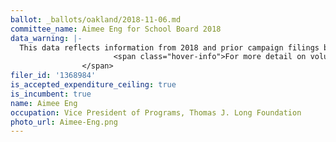 ```yaml
---
ballot: _ballots/oakland/2018-11-06.md
committee_name: Aimee Eng for School Board 2018
data_warning: |-
  This data reflects information from 2018 and prior campaign filings because the candidate is using the same campaign account for multiple elections. Therefore contribution and experditure calculations may include money raised for or spent on prior elections. <span class="hover-info-container"><img src="/assets/images/icon_more_info.png" alt="Question mark in a circle">
                       <span class="hover-info">For more detail on voluntary spending limits, see the <a href="/faq/">FAQ article</a>.</span>
                </span>
filer_id: '1368984'
is_accepted_expenditure_ceiling: true
is_incumbent: true
name: Aimee Eng
occupation: Vice President of Programs, Thomas J. Long Foundation
photo_url: Aimee-Eng.png
---
```

